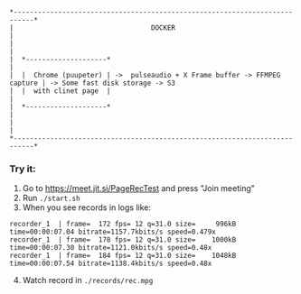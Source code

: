 ````
*---------------------------------------------------------------------------*
|                                  DOCKER                                   |
|                                                                           |
|  *--------------------*                                                   |
|  |  Chrome (puupeter) | ->  pulseaudio + X Frame buffer -> FFMPEG capture | -> Some fast disk storage -> S3
|  |  with clinet page  |                                                   | 
|  *--------------------*                                                   |
|                                                                           |
*---------------------------------------------------------------------------*
````

### Try it:

1. Go to https://meet.jit.si/PageRecTest and press "Join meeting"
2. Run ````./start.sh````
3. When you see records in logs like:
````
recorder_1  | frame=  172 fps= 12 q=31.0 size=     996kB time=00:00:07.04 bitrate=1157.7kbits/s speed=0.479x    
recorder_1  | frame=  178 fps= 12 q=31.0 size=    1000kB time=00:00:07.30 bitrate=1121.0kbits/s speed=0.48x    
recorder_1  | frame=  184 fps= 12 q=31.0 size=    1048kB time=00:00:07.54 bitrate=1138.4kbits/s speed=0.48x    
````
4. Watch record in ````./records/rec.mpg````
